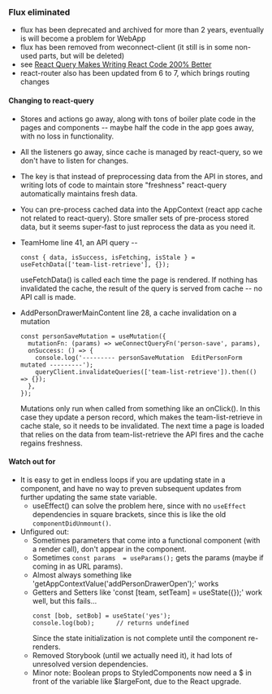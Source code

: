 ### Flux eliminated
* flux has been deprecated and archived for more than 2 years, eventually is will become a problem for WebApp
* flux has been removed from weconnect-client (it still is in some non-used parts, but will be deleted)
* see [React Query Makes Writing React Code 200% Better](https://youtu.be/lVLz_ASqAio?si=7Ji0xWIDoh-DM6VU)
* react-router also has been updated from 6 to 7, which brings routing changes

#### Changing to react-query
 
* Stores and actions go away, along with tons of boiler plate code in the pages and components -- maybe half the code in the app goes away, with no loss in functionality.
* All the listeners go away, since cache is managed by react-query, so we don't have to listen for changes.
* The key is that instead of preprocessing data from the API in stores, and writing lots of code to maintain store
  "freshness" react-query automatically maintains fresh data.
* You can pre-process cached data into the AppContext (react app cache not related to react-query).  Store smaller sets of pre-process stored data, 
  but it seems super-fast to just reprocess the data as you need it.

* TeamHome line 41, an API query --
  ```
  const { data, isSuccess, isFetching, isStale } = useFetchData(['team-list-retrieve'], {});
  ```
  useFetchData() is called each time the page is rendered.
  If nothing has invalidated the cache, the result of the query is served from cache -- no API call is made.

* AddPersonDrawerMainContent line 28, a cache invalidation on a mutation
  ```
  const personSaveMutation = useMutation({
    mutationFn: (params) => weConnectQueryFn('person-save', params),
    onSuccess: () => {
      console.log('--------- personSaveMutation  EditPersonForm mutated ---------');
      queryClient.invalidateQueries(['team-list-retrieve']).then(() => {});
    },
  });
  ```
  Mutations only run when called from something like an onClick().  In this case they update a person record,
  which makes the team-list-retrieve in cache stale, so it needs to be invalidated.  The next time a page is 
  loaded that relies on the data from team-list-retrieve the API fires and the cache regains freshness.

#### Watch out for
* It is easy to get in endless loops if you are updating state in a component, and have no way to preven subsequent
  updates from further updating the same state variable.
  * useEffect() can solve the problem here, since with no `useEffect` dependencies in square brackets, since this is like the old `componentDidUnmount()`.
* Unfigured out:  
  * Sometimes parameters that come into a functional component (with a render call), don't appear in the component. 
  * Sometimes `const params  = useParams();` gets the params (maybe if coming in as URL params).
  * Almost always something like 'getAppContextValue('addPersonDrawerOpen');' works
  * Getters and Setters like 'const [team, setTeam] = useState({});' work well, but this fails...
    ```
    const [bob, setBob] = useState('yes');
    console.log(bob);      // returns undefined   
    ```
    Since the state initialization is not complete until the component re-renders.
  * Removed Storybook (until we actually need it), it had lots of unresolved version dependencies.
  * Minor note: Boolean props to StyledComponents now need a $ in front of the variable like $largeFont, due to the React upgrade.
